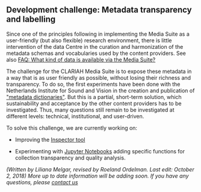 Development challenge: Metadata transparency and labelling
---

Since one of the principles following in implementing the Media Suite as a user-friendly (but also flexible) research environment, there is little intervention of the data Centre in the curation and harmonization of the metadata schemas and vocabularies used by the content providers. See also [FAQ: What kind of data is available via the Media Suite?](http://mediasuite.clariah.nl/documentation/faq/what-data) 

The challenge for the CLARIAH Media Suite is to expose these metadata in a way that is as user friendly as possible, without losing their richness and transparency. To do so, the first experiments have been done with the Netherlands Institute for Sound and Vision in the creation and publication of ["metadata dictionaries"](<http://mediasuite.clariah.nl/documentation/howtos/collection-inspector>). But this is a partial, short-term solution, which sustainability and acceptance by the other content providers has to be investigated. Thus, many questions still remain to be investigated at different levels: technical, institutional, and user-driven.

To solve this challenge, we are currently working on:

- Improving the [Inspector tool](<http://mediasuite.clariah.nl/documentation/howtos/collection-inspector>)

- Experimenting with [Jupyter Notebooks](<http://mediasuite.clariah.nl/documentation/howtos/jupyter-notebooks>) adding specific functions for collection transparency and quality analysis.


*(Written by Liliana Melgar, revised by Roeland Ordelman. Last edit: October 2, 2018)* *More up to date information will be adding soon. If you have any questions, please [contact us]( https://mediasuite.clariah.nl/contact )*